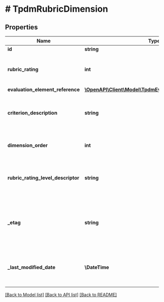 # # TpdmRubricDimension

## Properties

Name | Type | Description | Notes
------------ | ------------- | ------------- | -------------
**id** | **string** |  | [optional]
**rubric_rating** | **int** | The rating achieved for the rubric dimension. |
**evaluation_element_reference** | [**\OpenAPI\Client\Model\TpdmEvaluationElementReference**](TpdmEvaluationElementReference.md) |  |
**criterion_description** | **string** | The criterion description for the rubric dimension. |
**dimension_order** | **int** | The order for the rubric dimension. | [optional]
**rubric_rating_level_descriptor** | **string** | The rating level achieved for the rubric dimension. | [optional]
**_etag** | **string** | A unique system-generated value that identifies the version of the resource. | [optional]
**_last_modified_date** | **\DateTime** | The date and time the resource was last modified. | [optional]

[[Back to Model list]](../../README.md#models) [[Back to API list]](../../README.md#endpoints) [[Back to README]](../../README.md)
